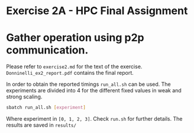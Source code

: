 # Exercise 2A - HPC Final Assignment
# Gather operation using p2p communication.

Please refer to `exercise2.md` for the text of the exercise.
`Donninelli_ex2_report.pdf` contains the final report.

In order to obtain the reported timings `run_all.sh` can be used. The experiments are divided into 4 for the different fixed values in weak and strong scaling.

```bash
sbatch run_all.sh [experiment]
```

Where experiment in `[0, 1, 2, 3]`. Check `run.sh` for further details.
The results are saved in `results/`